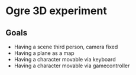 # Ogre 3D experiment

## Goals

 * Having a scene third person, camera fixed
 * Having a plane as a map
 * Having a character movable via keyboard
 * Having a character movable via gamecontroller